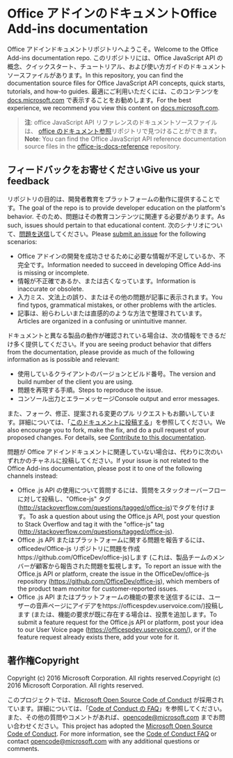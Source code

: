 # <a name="office-add-ins-documentation"></a><span data-ttu-id="65391-101">Office アドインのドキュメント</span><span class="sxs-lookup"><span data-stu-id="65391-101">Office Add-ins documentation</span></span>

<span data-ttu-id="65391-102">Office アドインドキュメントリポジトリへようこそ。</span><span class="sxs-lookup"><span data-stu-id="65391-102">Welcome to the Office Add-ins documentation repo.</span></span> <span data-ttu-id="65391-103">このリポジトリには、Office JavaScript API の概念、クイックスタート、チュートリアル、および使い方ガイドのドキュメントソースファイルがあります。</span><span class="sxs-lookup"><span data-stu-id="65391-103">In this repository, you can find the documentation source files for Office JavaScript API concepts, quick starts, tutorials, and how-to guides.</span></span> <span data-ttu-id="65391-104">最適にご利用いただくには、このコンテンツを [docs.microsoft.com](https://docs.microsoft.com/office/dev/add-ins) で表示することをお勧めします。</span><span class="sxs-lookup"><span data-stu-id="65391-104">For the best experience, we recommend you view this content on [docs.microsoft.com](https://docs.microsoft.com/office/dev/add-ins).</span></span>

> <span data-ttu-id="65391-105">**注**: office JavaScript API リファレンスのドキュメントソースファイルは、 [office のドキュメント参照](https://github.com/OfficeDev/office-js-docs-reference)リポジトリで見つけることができます。</span><span class="sxs-lookup"><span data-stu-id="65391-105">**Note**: You can find the Office JavaScript API reference documentation source files in the [office-js-docs-reference](https://github.com/OfficeDev/office-js-docs-reference) repository.</span></span>

## <a name="give-us-your-feedback"></a><span data-ttu-id="65391-106">フィードバックをお寄せください</span><span class="sxs-lookup"><span data-stu-id="65391-106">Give us your feedback</span></span>

<span data-ttu-id="65391-107">リポジトリの目的は、開発者教育をプラットフォームの動作に提供することです。</span><span class="sxs-lookup"><span data-stu-id="65391-107">The goal of the repo is to provide developer education on the platform's behavior.</span></span> <span data-ttu-id="65391-108">そのため、問題はその教育コンテンツに関連する必要があります。</span><span class="sxs-lookup"><span data-stu-id="65391-108">As such, issues should pertain to that educational content.</span></span> <span data-ttu-id="65391-109">次のシナリオについて、[問題を送信](https://github.com/OfficeDev/office-js-docs-pr/issues)してください。</span><span class="sxs-lookup"><span data-stu-id="65391-109">Please [submit an issue](https://github.com/OfficeDev/office-js-docs-pr/issues) for the following scenarios:</span></span>

 - <span data-ttu-id="65391-110">Office アドインの開発を成功させるために必要な情報が不足しているか、不完全です。</span><span class="sxs-lookup"><span data-stu-id="65391-110">Information needed to succeed in developing Office Add-ins is missing or incomplete.</span></span>
 - <span data-ttu-id="65391-111">情報が不正確であるか、または古くなっています。</span><span class="sxs-lookup"><span data-stu-id="65391-111">Information is inaccurate or obsolete.</span></span>
 - <span data-ttu-id="65391-112">入力ミス、文法上の誤り、またはその他の問題が記事に表示されます。</span><span class="sxs-lookup"><span data-stu-id="65391-112">You find typos, grammatical mistakes, or other problems with the articles.</span></span>
 - <span data-ttu-id="65391-113">記事は、紛らわしいまたは直感的のような方法で整理されています。</span><span class="sxs-lookup"><span data-stu-id="65391-113">Articles are organized in a confusing or unintuitive manner.</span></span>
 
<span data-ttu-id="65391-114">ドキュメントと異なる製品の動作が確認されている場合は、次の情報をできるだけ多く提供してください。</span><span class="sxs-lookup"><span data-stu-id="65391-114">If you are seeing product behavior that differs from the documentation, please provide as much of the following information as is possible and relevant:</span></span>

 - <span data-ttu-id="65391-115">使用しているクライアントのバージョンとビルド番号。</span><span class="sxs-lookup"><span data-stu-id="65391-115">The version and build number of the client you are using.</span></span>
 - <span data-ttu-id="65391-116">問題を再現する手順。</span><span class="sxs-lookup"><span data-stu-id="65391-116">Steps to reproduce the issue.</span></span>
 - <span data-ttu-id="65391-117">コンソール出力とエラーメッセージ</span><span class="sxs-lookup"><span data-stu-id="65391-117">Console output and error messages.</span></span>
 
<span data-ttu-id="65391-p103">また、フォーク、修正、提案される変更のプル リクエストもお願いしています。詳細については、「[このドキュメントに投稿する](Contributing.md)」を参照してください。</span><span class="sxs-lookup"><span data-stu-id="65391-p103">We also encourage you to fork, make the fix, and do a pull request of your proposed changes. For details, see [Contribute to this documentation](Contributing.md).</span></span> 

<span data-ttu-id="65391-120">問題が Office アドインドキュメントに関連していない場合は、代わりに次のいずれかのチャネルに投稿してください。</span><span class="sxs-lookup"><span data-stu-id="65391-120">If your issue is not related to the Office Add-ins documentation, please post it to one of the following channels instead:</span></span>

 - <span data-ttu-id="65391-121">Office .js API の使用について質問するには、質問をスタックオーバーフローに対して投稿し、"Office-js" タグ (http://stackoverflow.com/questions/tagged/office-js)でタグを付けます。</span><span class="sxs-lookup"><span data-stu-id="65391-121">To ask a question about using the Office.js API, post your question to Stack Overflow and tag it with the "office-js" tag (http://stackoverflow.com/questions/tagged/office-js).</span></span>
 - <span data-ttu-id="65391-122">Office .js API またはプラットフォームに関する問題を報告するには、officedev/Office-js リポジトリに問題を作成https://github.com/OfficeDev/office-js)します (これは、製品チームのメンバーが顧客から報告された問題を監視します。</span><span class="sxs-lookup"><span data-stu-id="65391-122">To report an issue with the Office.js API or platform, create the issue in the OfficeDev/office-js repository (https://github.com/OfficeDev/office-js), which members of the product team monitor for customer-reported issues.</span></span>
 - <span data-ttu-id="65391-123">Office .js API またはプラットフォームの機能の要求を送信するには、ユーザーの音声ページにアイデアをhttps://officespdev.uservoice.com/)投稿します (または、機能の要求が既に存在する場合は、投票を追加します。</span><span class="sxs-lookup"><span data-stu-id="65391-123">To submit a feature request for the Office.js API or platform, post your idea to our User Voice page (https://officespdev.uservoice.com/), or if the feature request already exists there, add your vote for it.</span></span>

## <a name="copyright"></a><span data-ttu-id="65391-124">著作権</span><span class="sxs-lookup"><span data-stu-id="65391-124">Copyright</span></span>

<span data-ttu-id="65391-p104">Copyright (c) 2016 Microsoft Corporation. All rights reserved.</span><span class="sxs-lookup"><span data-stu-id="65391-p104">Copyright (c) 2016 Microsoft Corporation. All rights reserved.</span></span>


<span data-ttu-id="65391-p105">このプロジェクトでは、[Microsoft Open Source Code of Conduct](https://opensource.microsoft.com/codeofconduct/) が採用されています。詳細については、「[Code of Conduct の FAQ](https://opensource.microsoft.com/codeofconduct/faq/)」を参照してください。また、その他の質問やコメントがあれば、[opencode@microsoft.com](mailto:opencode@microsoft.com) までお問い合わせください。</span><span class="sxs-lookup"><span data-stu-id="65391-p105">This project has adopted the [Microsoft Open Source Code of Conduct](https://opensource.microsoft.com/codeofconduct/). For more information, see the [Code of Conduct FAQ](https://opensource.microsoft.com/codeofconduct/faq/) or contact [opencode@microsoft.com](mailto:opencode@microsoft.com) with any additional questions or comments.</span></span>

